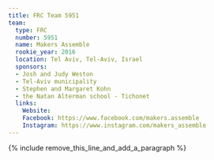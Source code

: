 ```yaml
---
title: FRC Team 5951
team:
  type: FRC
  number: 5951
  name: Makers Assemble
  rookie_year: 2016
  location: Tel Aviv, Tel-Aviv, Israel
  sponsors:
  - Josh and Judy Weston
  - Tel-Aviv municipality
  - Stephen and Margaret Kohn
  - the Natan Alterman school - Tichonet
  links:
    Website: 
    Facebook: https://www.facebook.com/makers.assemble
    Instagram: https://www.instagram.com/makers_assemble
---
```


{% include remove_this_line_and_add_a_paragraph %}